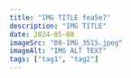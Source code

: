 ```yaml
---
title: "IMG TITLE fea5e7"
description: "IMG TITLE"
date: 2024-05-08
imageSrc: "08-IMG_3515.jpeg"
imageAlt: "IMG ALT TEXT"
tags: ["tag1", "tag2"]
---
```

